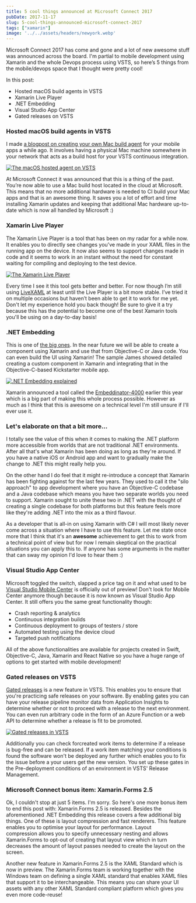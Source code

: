 ```yaml
---
title: 5 cool things announced at Microsoft Connect 2017
pubDate: 2017-11-17
slug: 5-cool-things-announced-microsoft-connect-2017
tags: ["xamarin"]
image: '../../assets/headers/newyork.webp'
---
```


Microsoft Connect 2017 has come and gone and a lot of new awesome stuff was announced across the board. I'm partial to mobile development using Xamarin and the whole Devops process using VSTS, so here’s 5 things from the mobile/devops space that I thought were pretty cool! 

In this post:

*   Hosted macOS build agents in VSTS
*   Xamarin Live Player
*   .NET Embedding
*   Visual Studio App Center
*   Gated releases on VSTS

### Hosted macOS build agents in VSTS

I made [a blogpost on creating your own Mac build agent](https://www.thewissen.io/xamarin-devops-build-agent/) for your mobile apps a while ago. It involves having a physical Mac machine somewhere in your network that acts as a build host for your VSTS continuous integration.

[![The macOS hosted agent on VSTS](/images/posts/hostedagent.png)](/images/posts/hostedagent.png)

At Microsoft Connect it was announced that this is a thing of the past. You’re now able to use a Mac build host located in the cloud at Microsoft. This means that no more additional hardware is needed to CI build your Mac apps and that is an awesome thing. It saves you a lot of effort and time installing Xamarin updates and keeping that additional Mac hardware up-to-date which is now all handled by Microsoft :)

### Xamarin Live Player

The Xamarin Live Player is a tool that has been on my radar for a while now. It enables you to directly see changes you’ve made in your XAML files in the running app on the device. It now also seems to support changes made in code and it seems to work in an instant without the need for constant waiting for compiling and deploying to the test device.

[![The Xamarin Live Player](/images/posts/live-player-updated-bb6hxm8t.gif)](/images/posts/live-player-updated-bb6hxm8t.gif)

Every time I see it this tool gets better and better. For now though I’m still using [LiveXAML](https://www.livexaml.com) at least until the Live Player is a bit more stable. I’ve tried it on multiple occasions but haven’t been able to get it to work for me yet. Don't let my experience hold you back though! Be sure to give it a try because this has the potential to become one of the best Xamarin tools you'll be using on a day-to-day basis!

### .NET Embedding

This is one of [the big ones](https://developer.xamarin.com/guides/cross-platform/dotnet-embedding/). In the near future we will be able to create a component using Xamarin and use that from Objective-C or Java code. You can even build the UI using Xamarin! The sample James showed detailed creating a custom component in Xamarin and integrating that in the Objective-C-based Kickstarter mobile app.

[![.NET Embedding explained](/images/posts/C_p26e9WAAAsG-J.jpg)](/images/posts/C_p26e9WAAAsG-J.jpg)

Xamarin announced a tool called the [Embeddinator-4000](https://github.com/mono/Embeddinator-4000) earlier this year which is a big part of making this whole process possible. However as much as I think that this is awesome on a technical level I'm still unsure if I'll ever use it.

### Let's elaborate on that a bit more...

I totally see the value of this when it comes to making the .NET platform more accessible from worlds that are not traditional .NET environments. After all that's what Xamarin has been doing as long as they're around. If you have a native iOS or Android app and want to gradually make the change to .NET this might really help you.

On the other hand I do feel that it might re-introduce a concept that Xamarin has been fighting against for the last few years. They used to call it the "silo approach" to app development where you have an Objective-C codebase and a Java codebase which means you have two separate worlds you need to support. Xamarin sought to unite these two in .NET with the thought of creating a single codebase for both platforms but this feature feels more like they're adding .NET into the mix as a third flavour.

As a developer that is all-in on using Xamarin with C# I will most likely never come across a situation where I have to use this feature. Let me state once more that I think that it's an **awesome** achievement to get this to work from a technical point of view but for now I remain skeptical on the practical situations you can apply this to. If anyone has some arguments in the matter that can sway my opinion I'd love to hear them :)

### Visual Studio App Center

Microsoft toggled the switch, slapped a price tag on it and what used to be [Visual Studio Mobile Center](https://www.thewissen.io/checking-out-mobile-center/) is officially out of preview! Don't look for Mobile Center anymore though because it is now known as Visual Studio App Center. It still offers you the same great functionality though:

*   Crash reporting & analytics
*   Continuous integration builds
*   Continuous deployment to groups of testers / store
*   Automated testing using the device cloud
*   Targeted push notifications

All of the above functionalities are available for projects created in Swift, Objective-C, Java, Xamarin and React Native so you have a huge range of options to get started with mobile development!

### Gated releases on VSTS

[Gated releases](https://docs.microsoft.com/en-us/vsts/build-release/concepts/definitions/release/approvals/gates) is a new feature in VSTS. This enables you to ensure that you're practicing safe releases on your software. By enabling gates you can have your release pipeline monitor data from Application Insights to determine whether or not to proceed with a release to the next environment. You can even run arbitrary code in the form of an Azure Function or a web API to determine whether a release is fit to be promoted.

[![Gated releases in VSTS](/images/posts/gated-releases-01.png)](/images/posts/gated-releases-01.png)

Additionally you can check forcreated work items to determine if a release is bug-free and can be released. If a work item matching your conditions is found the software won't be deployed any further which enables you to fix the issue before a your users get the new version. You set up these gates in the Pre-deployment conditions of an environment in VSTS' Release Management.

### Microsoft Connect bonus item: Xamarin.Forms 2.5

Ok, I couldn't stop at just 5 items. I'm sorry. So here's one more bonus item to end this post with: Xamarin.Forms 2.5 is released. Besides the aforementioned .NET Embedding this release covers a few additional big things. One of these is layout compression and fast renderers. This feature enables you to optimise your layout for performance. Layout compression allows you to specify unnecessary nesting and allows Xamarin.Forms to opt-out of creating that layout view which in turn decreases the amount of layout passes needed to create the layout on the screen.

Another new feature in Xamarin.Forms 2.5 is the XAML Standard which is now in preview. The Xamarin.Forms team is working together with the Windows team on defining a single XAML standard that enables XAML files that support it to be interchangeable. This means you can share your UI assets with any other XAML Standard compliant platform which gives you even more code-reuse!